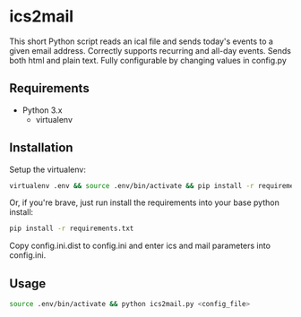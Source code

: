 # ics2mail

This short Python script reads an ical file and sends today's events to a given email address. Correctly supports recurring and all-day events. Sends both html and plain text. Fully configurable by changing values in config.py

## Requirements

- Python 3.x
  - virtualenv
  
## Installation

Setup the virtualenv:

```bash
virtualenv .env && source .env/bin/activate && pip install -r requirements.txt
``` 

Or, if you're brave, just run install the requirements into your base python install:

```bash
pip install -r requirements.txt
```

Copy config.ini.dist to config.ini and enter ics and mail parameters into config.ini.

## Usage

```bash
source .env/bin/activate && python ics2mail.py <config_file>
```